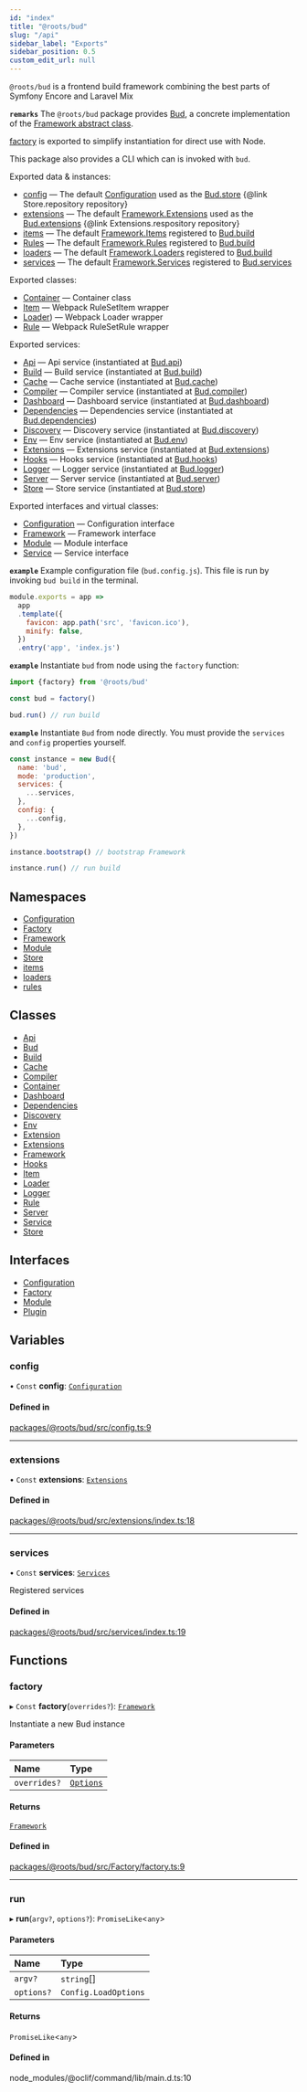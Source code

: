 ```yaml
---
id: "index"
title: "@roots/bud"
slug: "/api"
sidebar_label: "Exports"
sidebar_position: 0.5
custom_edit_url: null
---
```


`@roots/bud` is a frontend build framework combining the best parts of Symfony Encore and Laravel Mix

**`remarks`**
The `@roots/bud` package provides [Bud](classes/Bud.md), a concrete implementation of the [Framework abstract class](classes/Framework.md).

[factory](index.md#factory) is exported to simplify instantiation for direct use with Node.

This package also provides a CLI which can is invoked with `bud`.

Exported data & instances:
- [config](classes/Bud.md#config) — The default [Configuration](interfaces/Configuration.md) used as the [Bud.store](classes/Bud.md#store) {@link Store.repository repository}
- [extensions](classes/Bud.md#extensions) — The default [Framework.Extensions](interfaces/Framework.Extensions.md) used as the [Bud.extensions](classes/Bud.md#extensions) {@link Extensions.respository repository}
- [items](classes/Build.md#items) — The default [Framework.Items](interfaces/Framework.Items.md) registered to [Bud.build](classes/Bud.md#build)
- [Rules](interfaces/Framework.Rules.md) — The default [Framework.Rules](interfaces/Framework.Rules.md) registered to [Bud.build](classes/Bud.md#build)
- [loaders](classes/Build.md#loaders) — The default [Framework.Loaders](interfaces/Framework.Loaders.md) registered to [Bud.build](classes/Bud.md#build)
- [services](classes/Bud.md#services) — The default [Framework.Services](interfaces/Framework.Services.md) registered to [Bud.services](classes/Bud.md#services)

Exported classes:
- [Container](classes/Container.md) — Container class
- [Item](classes/Item.md) — Webpack RuleSetItem wrapper
- [Loader](classes/Loader.md)) — Webpack Loader wrapper
- [Rule](classes/Rule.md) — Webpack RuleSetRule wrapper

Exported services:
- [Api](classes/Api.md) — Api service (instantiated at [Bud.api](classes/Bud.md#api))
- [Build](classes/Build.md) — Build service (instantiated at [Bud.build](classes/Bud.md#build))
- [Cache](classes/Cache.md) — Cache service (instantiated at [Bud.cache](classes/Bud.md#cache))
- [Compiler](classes/Compiler.md) — Compiler service (instantiated at [Bud.compiler](classes/Bud.md#compiler))
- [Dashboard](classes/Dashboard.md) — Dashboard service (instantiated at [Bud.dashboard](classes/Bud.md#dashboard))
- [Dependencies](classes/Dependencies.md) — Dependencies service (instantiated at [Bud.dependencies](classes/Bud.md#dependencies))
- [Discovery](classes/Discovery.md) — Discovery service (instantiated at [Bud.discovery](classes/Bud.md#discovery))
- [Env](classes/Env.md) — Env service (instantiated at [Bud.env](classes/Bud.md#env))
- [Extensions](interfaces/Framework.Extensions.md) — Extensions service (instantiated at [Bud.extensions](classes/Bud.md#extensions))
- [Hooks](classes/Hooks.md) — Hooks service (instantiated at [Bud.hooks](classes/Bud.md#hooks))
- [Logger](classes/Logger.md) — Logger service (instantiated at [Bud.logger](classes/Bud.md#logger))
- [Server](classes/Server.md) — Server service (instantiated at [Bud.server](classes/Bud.md#server))
- [Store](classes/Store.md) — Store service (instantiated at [Bud.store](classes/Bud.md#store))

Exported interfaces and virtual classes:
- [Configuration](interfaces/Configuration.md) — Configuration interface
- [Framework](classes/Framework.md) — Framework interface
- [Module](interfaces/Module.md) — Module interface
- [Service](classes/Service.md) — Service interface

**`example`**
Example configuration file (`bud.config.js`). This file is run by invoking `bud build` in the terminal.

```js
module.exports = app =>
  app
  .template({
    favicon: app.path('src', 'favicon.ico'),
    minify: false,
  })
  .entry('app', 'index.js')
```

**`example`**
Instantiate `bud` from node using the `factory` function:

```js
import {factory} from '@roots/bud'

const bud = factory()

bud.run() // run build
```

**`example`**
Instantiate `Bud` from node directly. You must provide the `services` and `config` properties yourself.

```js
const instance = new Bud({
  name: 'bud',
  mode: 'production',
  services: {
    ...services,
  },
  config: {
    ...config,
  },
})

instance.bootstrap() // bootstrap Framework

instance.run() // run build
```

## Namespaces

- [Configuration](namespaces/Configuration.md)
- [Factory](namespaces/Factory.md)
- [Framework](namespaces/Framework.md)
- [Module](namespaces/Module.md)
- [Store](namespaces/Store.md)
- [items](namespaces/items.md)
- [loaders](namespaces/loaders.md)
- [rules](namespaces/rules.md)

## Classes

- [Api](classes/Api.md)
- [Bud](classes/Bud.md)
- [Build](classes/Build.md)
- [Cache](classes/Cache.md)
- [Compiler](classes/Compiler.md)
- [Container](classes/Container.md)
- [Dashboard](classes/Dashboard.md)
- [Dependencies](classes/Dependencies.md)
- [Discovery](classes/Discovery.md)
- [Env](classes/Env.md)
- [Extension](classes/Extension.md)
- [Extensions](classes/Extensions.md)
- [Framework](classes/Framework.md)
- [Hooks](classes/Hooks.md)
- [Item](classes/Item.md)
- [Loader](classes/Loader.md)
- [Logger](classes/Logger.md)
- [Rule](classes/Rule.md)
- [Server](classes/Server.md)
- [Service](classes/Service.md)
- [Store](classes/Store.md)

## Interfaces

- [Configuration](interfaces/Configuration.md)
- [Factory](interfaces/Factory.md)
- [Module](interfaces/Module.md)
- [Plugin](interfaces/Plugin.md)

## Variables

### config

• `Const` **config**: [`Configuration`](interfaces/Configuration.md)

#### Defined in

[packages/@roots/bud/src/config.ts:9](https://github.com/roots/bud/blob/a5a389b4/packages/@roots/bud/src/config.ts#L9)

___

### extensions

• `Const` **extensions**: [`Extensions`](interfaces/Framework.Extensions.md)

#### Defined in

[packages/@roots/bud/src/extensions/index.ts:18](https://github.com/roots/bud/blob/a5a389b4/packages/@roots/bud/src/extensions/index.ts#L18)

___

### services

• `Const` **services**: [`Services`](interfaces/Framework.Services.md)

Registered services

#### Defined in

[packages/@roots/bud/src/services/index.ts:19](https://github.com/roots/bud/blob/a5a389b4/packages/@roots/bud/src/services/index.ts#L19)

## Functions

### factory

▸ `Const` **factory**(`overrides?`): [`Framework`](classes/Framework.md)

Instantiate a new Bud instance

#### Parameters

| Name | Type |
| :------ | :------ |
| `overrides?` | [`Options`](interfaces/Factory.Options.md) |

#### Returns

[`Framework`](classes/Framework.md)

#### Defined in

[packages/@roots/bud/src/Factory/factory.ts:9](https://github.com/roots/bud/blob/a5a389b4/packages/@roots/bud/src/Factory/factory.ts#L9)

___

### run

▸ **run**(`argv?`, `options?`): `PromiseLike`<`any`\>

#### Parameters

| Name | Type |
| :------ | :------ |
| `argv?` | `string`[] |
| `options?` | `Config.LoadOptions` |

#### Returns

`PromiseLike`<`any`\>

#### Defined in

node_modules/@oclif/command/lib/main.d.ts:10
